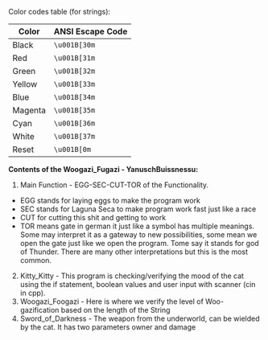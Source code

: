 Color codes table (for strings):

| Color     | ANSI Escape Code |
|-----------|------------------|
| Black     | `\u001B[30m`     |
| Red       | `\u001B[31m`     |
| Green     | `\u001B[32m`     |
| Yellow    | `\u001B[33m`     |
| Blue      | `\u001B[34m`     |
| Magenta   | `\u001B[35m`     |
| Cyan      | `\u001B[36m`     |
| White     | `\u001B[37m`     |
| Reset     | `\u001B[0m`      |

**Contents of the Woogazi_Fugazi - YanuschBuissnessu:**
1. Main Function - EGG-SEC-CUT-TOR of the Functionality. 
- EGG stands for laying eggs to make the program work
- SEC stands for Laguna Seca to make program work fast just like a race
- CUT for cutting this shit and getting to work
- TOR means gate in german it just like a symbol has multiple meanings. Some may interpret it as a gateway to new possibilities, some mean we open the gate just like we open the program. Tome say it stands for god of Thunder. There are many other interpretations but this is the most common.
2. Kitty_Kitty - This program is checking/verifying the mood of the cat using the if statement, boolean values and user input with scanner (cin in cpp).
3. Woogazi_Foogazi - Here is where we verify the level of Woo-gazification based on the length of the String 
4. Sword_of_Darkness - The weapon from the underworld, can be wielded by the cat. It has two parameters owner and damage  